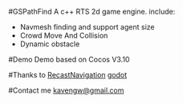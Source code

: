 #GSPathFind
A c++ RTS 2d game engine.
include:
* Navmesh finding and support agent size
* Crowd Move And Collision
* Dynamic obstacle

#Demo
Demo based on Cocos V3.10

#Thanks to
[RecastNavigation](https://github.com/recastnavigation/recastnavigation)
[godot](https://github.com/godotengine/godot)

#Contact me
kavengw@gmail.com


